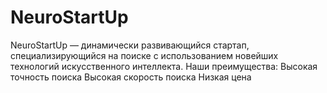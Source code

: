 # NeuroStartUp
NeuroStartUp — динамически развивающийся стартап, специализирующийся на поиске с использованием новейших технологий искусственного интеллекта. Наши преимущества:  Высокая точность поиска Высокая скорость поиска Низкая цена
